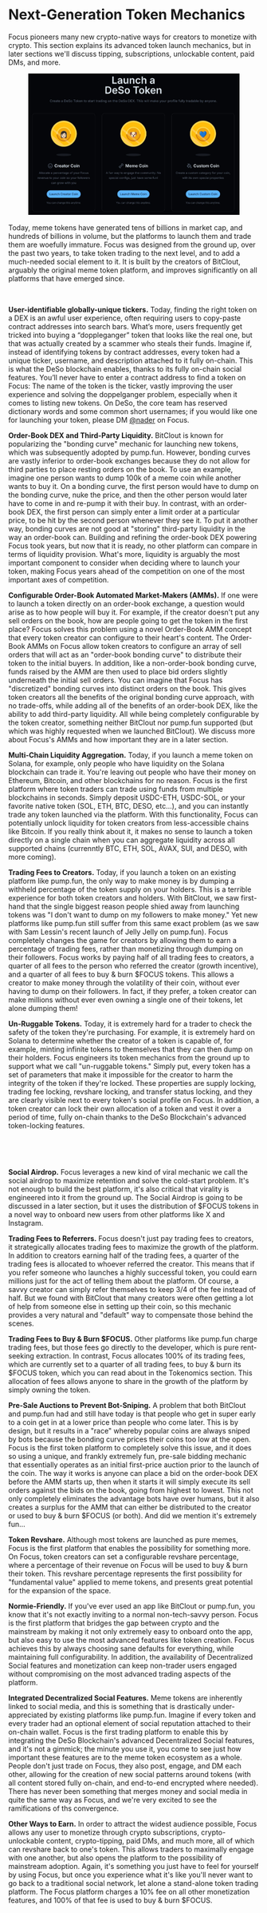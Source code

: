 # Next-Generation Token Mechanics

Focus pioneers many new crypto-native ways for creators to monetize with crypto. This section explains its advanced token launch mechanics, but in later sections we'll discuss tipping, subscriptions, unlockable content, paid DMs, and more.

<figure><img src="../.gitbook/assets/image (1).png" alt=""><figcaption></figcaption></figure>

Today, meme tokens have generated tens of billions in market cap, and hundreds of billions in volume, but the platforms to launch them and trade them are woefully immature. Focus was designed from the ground up, over the past two years, to take token trading to the next level, and to add a much-needed social element to it. It is built by the creators of BitClout, arguably the original meme token platform, and improves significantly on all platforms that have emerged since.

<figure><img src="https://lh7-rt.googleusercontent.com/docsz/AD_4nXdtElfo_Q9pACePRpcwCR3bzpGCyOM3G1kSL-9ur85GbrF38PZzgB2jqTBxKifwx2W9Q7k5z1sOof9uaSokW5QUUyYMjYIIU8zg9LlclTH_ox-JaPZhiCAnsGQm5MybX5GA05tnvw?key=0P_5h4lc0AvHuJMCOd-Jug3Z" alt=""><figcaption></figcaption></figure>

**User-identifiable globally-unique tickers.** Today, finding the right token on a DEX is an awful user experience, often requiring users to copy-paste contract addresses into search bars. What’s more, users frequently get tricked into buying a “doppleganger” token that looks like the real one, but that was actually created by a scammer who steals their funds. Imagine if, instead of identifying tokens by contract addresses, every token had a unique ticker, username, and description attached to it fully on-chain. This is what the DeSo blockchain enables, thanks to its fully on-chain social features. You’ll never have to enter a contract address to find a token on Focus: The name of the token is the ticker, vastly improving the user experience and solving the doppelganger problem, especially when it comes to listing new tokens. On DeSo, the core team has reserved dictionary words and some common short usernames; if you would like one for launching your token, please DM [@nader](https://focus.xyz/nader) on Focus.

**Order-Book DEX and Third-Party Liquidity.** BitClout is known for popularizing the "bonding curve" mechanic for launching new tokens, which was subsequently adopted by pump.fun. However, bonding curves are vastly inferior to order-book exchanges because they do not allow for third parties to place resting orders on the book. To use an example, imagine one person wants to dump 100k of a meme coin while another wants to buy it. On a bonding curve, the first person would have to dump on the bonding curve, nuke the price, and then the other person would later have to come in and re-pump it with their buy. In contrast, with an order-book DEX, the first person can simply enter a limit order at a particular price, to be hit by the second person whenever they see it. To put it another way, bonding curves are not good at "storing" third-party liquidity in the way an order-book can. Building and refining the order-book DEX powering Focus took years, but now that it is ready, no other platform can compare in terms of liquidity provision. What's more, liquidity is arguably the most important component to consider when deciding where to launch your token, making Focus years ahead of the competition on one of the most important axes of competition.

**Configurable Order-Book Automated Market-Makers (AMMs).** If one were to launch a token directly on an order-book exchange, a question would arise as to how people will buy it. For example, if the creator doesn't put any sell orders on the book, how are people going to get the token in the first place? Focus solves this problem using a novel Order-Book AMM concept that every token creator can configure to their heart's content. The Order-Book AMMs on Focus allow token creators to configure an array of sell orders that will act as an "order-book bonding curve" to distribute their token to the initial buyers. In addition, like a non-order-book bonding curve, funds raised by the AMM are then used to place bid orders slightly underneath the initial sell orders. You can imagine that Focus has "discretized" bonding curves into distinct orders on the book. This gives token creators all the benefits of the original bonding curve approach, with no trade-offs, while adding all of the benefits of an order-book DEX, like the ability to add third-party liquidity. All while being completely configurable by the token creator, something neither BitClout nor pump.fun supported (but which was highly requested when we launched BitClout). We discuss more about Focus's AMMs and how important they are in a later section.

**Multi-Chain Liquidity Aggregation.** Today, if you launch a meme token on Solana, for example, only people who have liquidity on the Solana blockchain can trade it. You're leaving out people who have their money on Ethereum, Bitcoin, and other blockchains for no reason. Focus is the first platform where token traders can trade using funds from multiple blockchains in seconds. Simply deposit USDC-ETH, USDC-SOL, or your favorite native token (SOL, ETH, BTC, DESO, etc...), and you can instantly trade any token launched via the platform. With this functionality, Focus can potentially unlock liquidity for token creators from less-accessible chains like Bitcoin. If you really think about it, it makes no sense to launch a token directly on a single chain when you can aggregate liquidity across all supported chains (currenntly BTC, ETH, SOL, AVAX, SUI, and DESO, with more coming).

**Trading Fees to Creators.** Today, if you launch a token on an existing platform like pump.fun, the only way to make money is by dumping a withheld percentage of the token supply on your holders. This is a terrible experience for both token creators and holders. With BitClout, we saw first-hand that the single biggest reason people shied away from launching tokens was "I don't want to dump on my followers to make money." Yet new platforms like pump.fun still suffer from this same exact problem (as we saw with Sam Lessin's recent launch of Jelly Jelly on pump.fun). Focus completely changes the game for creators by allowing them to earn a percentage of trading fees, rather than monetizing through dumping on their followers. Focus works by paying half of all trading fees to creators, a quarter of all fees to the person who referred the creator (growth incentive), and a quarter of all fees to buy & burn $FOCUS tokens. This allows a creator to make money through the volatility of their coin, without ever having to dump on their followers. In fact, if they prefer, a token creator can make millions without ever even owning a single one of their tokens, let alone dumping them!

**Un-Ruggable Tokens.** Today, it is extremely hard for a trader to check the safety of the token they're purchasing. For example, it is extremely hard on Solana to determine whether the creator of a token is capable of, for example, minting infinite tokens to themselves that they can then dump on their holders. Focus engineers its token mechanics from the ground up to support what we call "un-ruggable tokens." Simply put, every token has a set of parameters that make it impossible for the creator to harm the integrity of the token if they're locked. These properties are supply locking, trading fee locking, revshare locking, and transfer status locking, and they are clearly visible next to every token's social profile on Focus. In addition, a token creator can lock their own allocation of a token and vest it over a period of time, fully on-chain thanks to the DeSo Blockchain's advanced token-locking features.

<figure><img src="https://lh7-rt.googleusercontent.com/docsz/AD_4nXcNX69ImBB6H9ZNNq1-XHWqkILZChXd7TAbcRm2PmGK6TMLGiYc5BP3EyI23-mzHH8neogXq5mI4UFoEggXQxDuNo-6kLTo0Nzft9j8RvxVCtBzqGW-08kuucnC0qnHqtWBPq_exA?key=0P_5h4lc0AvHuJMCOd-Jug3Z" alt=""><figcaption></figcaption></figure>

<figure><img src="https://lh7-rt.googleusercontent.com/docsz/AD_4nXdoOsxvuuciDkbGzJ6ZVZ_CnjeoNHG0aGfd9r5NoZWqivCEmp0sGY7v4b-0YGUyrCd22tqyvZsmP3UVdPP6mmJ8zwBVShXslq76YYbQ7UTBrnvm3H33rPsQ4HzcTk97Hq8_iJeX8w?key=0P_5h4lc0AvHuJMCOd-Jug3Z" alt=""><figcaption></figcaption></figure>

**Social Airdrop.** Focus leverages a new kind of viral mechanic we call the social airdrop to maximize retention and solve the cold-start problem. It's not enough to build the best platform, it's also critical that virality is engineered into it from the ground up. The Social Airdrop is going to be discussed in a later section, but it uses the distribution of $FOCUS tokens in a novel way to onboard new users from other platforms like X and Instagram.

**Trading Fees to Referrers.** Focus doesn't just pay trading fees to creators, it strategically allocates trading fees to maximize the growth of the platform. In addition to creators earning half of the trading fees, a quarter of the trading fees is allocated to whoever referred the creator. This means that if you refer someone who launches a highly successful token, you could earn millions just for the act of telling them about the platform. Of course, a savvy creator can simply refer themselves to keep 3/4 of the fee instead of half. But we found with BitClout that many creators were often getting a lot of help from someone else in setting up their coin, so this mechanic provides a very natural and "default" way to compensate those behind the scenes.

**Trading Fees to Buy & Burn $FOCUS.** Other platforms like pump.fun charge trading fees, but those fees go directly to the developer, which is pure rent-seeking extraction. In contrast, Focus allocates 100% of its trading fees, which are currently set to a quarter of all trading fees, to buy & burn its $FOCUS token, which you can read about in the Tokenomics section. This allocation of fees allows anyone to share in the growth of the platform by simply owning the token.

**Pre-Sale Auctions to Prevent Bot-Sniping.** A problem that both BitClout and pump.fun had and still have today is that people who get in super early to a coin get in at a lower price than people who come later. This is by design, but it results in a "race" whereby popular coins are always sniped by bots because the bonding curve prices their coins too low at the open. Focus is the first token platform to completely solve this issue, and it does so using a unique, and frankly extremely fun, pre-sale bidding mechanic that essentially operates as an initial first-price auction prior to the launch of the coin. The way it works is anyone can place a bid on the order-book DEX before the AMM starts up, then when it starts it will simply execute its sell orders against the bids on the book, going from highest to lowest. This not only completely eliminates the advantage bots have over humans, but it also creates a surplus for the AMM that can either be distributed to the creator or used to buy & burn $FOCUS (or both). And did we mention it's extremely fun...

**Token Revshare.** Although most tokens are launched as pure memes, Focus is the first platform that enables the possibility for something more. On Focus, token creators can set a configurable revshare percentage, where a percentage of their revenue on Focus will be used to buy & burn their token. This revshare percentage represents the first possibility for "fundamental value" applied to meme tokens, and presents great potential for the expansion of the space.

**Normie-Friendly.** If you've ever used an app like BitClout or pump.fun, you know that it's not exactly inviting to a normal non-tech-savvy person. Focus is the first platform that bridges the gap between crypto and the mainstream by making it not only extremely easy to onboard onto the app, but also easy to use the most advanced features like token creation. Focus achieves this by always choosing sane defaults for everything, while maintaining full configurability. In addition, the availability of Decentralized Social features and monetization can keep non-trader users engaged without compromising on the most advanced trading aspects of the platform.

**Integrated Decentralized Social Features.** Meme tokens are inherently linked to social media, and this is something that is drastically under-appreciated by existing platforms like pump.fun. Imagine if every token and every trader had an optional element of social reputation attached to their on-chain wallet. Focus is the first trading platform to enable this by integrating the DeSo Blockchain's advanced Decentralized Social features, and it's not a gimmick; the minute you use it, you come to see just how important these features are to the meme token ecosystem as a whole. People don't just trade on Focus, they also post, engage, and DM each other, allowing for the creation of new social patterns around tokens (with all content stored fully on-chain, and end-to-end encrypted where needed). There has never been something that merges money and social media in quite the same way as Focus, and we're very excited to see the ramifications of ths convergence.

**Other Ways to Earn.** In order to attract the widest audience possible, Focus allows any user to monetize through crypto subscriptions, crypto-unlockable content, crypto-tipping, paid DMs, and much more, all of which can revshare back to one's token. This allows traders to maximally engage with one another, but also opens the platform to the possibility of mainstream adoption. Again, it's something you just have to feel for yourself by using Focus, but once you experience what it's like you'll never want to go back to a traditional social network, let alone a stand-alone token trading platform. The Focus platform charges a 10% fee on all other monetization features, and 100% of that fee is used to buy & burn $FOCUS.
